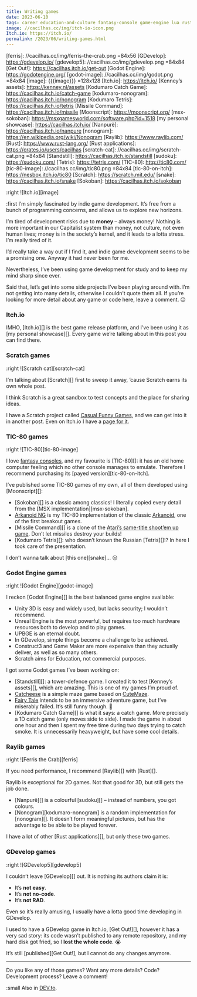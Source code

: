 ```yaml
---
title: Writing games
date: 2023-06-10
tags: career education-and-culture fantasy-console game-engine lua rust scratch
image: //cacilhas.cc/img/itch-io-icon.png
Itch.io: https://itch.io/
permalink: /2023/06/writing-games.html
---
```

[Arkanoid]: https://spectrumcomputing.co.uk/entry/0000255
[Arkanoid NG]: https://cacilhas.itch.io/arkanoid-ng
[atari-missile-command]: https://www.arcade-history.com/?page=detail&id=1644
[Casual Funny Games]: https://scratch.mit.edu/studios/30951170
[casual-on-itch]: https://cacilhas.itch.io/casual-funny-games
[Catcheese]: https://cacilhas.itch.io/catcheese
[CuteMaze]: https://gottcode.org/cutemaze/
[fantasy consoles]: https://en.wikipedia.org/wiki/Fantasy_video_game_console
[Fairy Tale]: https://cacilhas.itch.io/fairy-tale
[ferris]: //cacilhas.cc/img/ferris-the-crab.png =84x56
[GDevelop]: https://gdevelop.io/
[gdevelop5]: //cacilhas.cc/img/gdevelop.png =84x84
[Get Out!]: https://cacilhas.itch.io/get-out
[Godot Engine]: https://godotengine.org/
[godot-image]: //cacilhas.cc/img/godot.png =84x84
[image]: {{{image}}} =128x128
[Itch.io]: https://itch.io/
[Kenney’s assets]: https://kenney.nl/assets
[Kodumaro Catch Game]: https://cacilhas.itch.io/catch-game
[kodumaro-nonogram]: https://cacilhas.itch.io/nonogram
[Kodumaro Tetris]: https://cacilhas.itch.io/tetris
[Missile Command]: https://cacilhas.itch.io/missile
[Moonscript]: https://moonscript.org/
[msx-sokoban]: https://msxgamesworld.com/software.php?id=1518
[my personal showcase]: https://cacilhas.itch.io/
[Nanpurë]: https://cacilhas.itch.io/nanpure
[nonogram]: https://en.wikipedia.org/wiki/Nonogram
[Raylib]: https://www.raylib.com/
[Rust]: https://www.rust-lang.org/
[Rust applications]: https://crates.io/users/cacilhas
[scratch-cat]: //cacilhas.cc/img/scratch-cat.png =84x84
[Standstill]: https://cacilhas.itch.io/standstill
[sudoku]: https://sudoku.com/
[Tetris]: https://tetris.com/
[TIC-80]: http://tic80.com/
[tic-80-image]: //cacilhas.cc/img/tic80.png =84x84
[tic-80-on-itch]: https://nesbox.itch.io/tic80
[Scratch]: https://scratch.mit.edu/
[snake]: https://cacilhas.itch.io/snake
[Sokoban]: https://cacilhas.itch.io/sokoban

:right ![Itch.io][image]

:first I’m simply fascinated by indie game development. It’s free from a bunch
of programming concerns, and allows us to explore new horizons.

I’m tired of development risks due to **money** – always money! Nothing is more
important in our Capitalist system than money, not culture, not even human
lives; money is in the society’s kernel, and it leads to a lotta stress. I’m
really tired of it.

I’d really take a way out if I find it, and indie game development seems to be
a promising one. Anyway it had never been for me.

Nevertheless, I’ve been using game development for study and to keep my mind
sharp since ever.

Said that, let’s get into some side projects I’ve been playing around with. I’m
not getting into many details, otherwise I couldn’t quote them all. If you’re
looking for more detail about any game or code here, leave a comment. 😉


### Itch.io

IMHO, [Itch.io][] is the best game release platform, and I’ve been using it as
[my personal showcase][]. Every game we’re talking about in this post you can
find there.


### Scratch games

:right ![Scratch cat][scratch-cat]

I’m talking about [Scratch][] first to sweep it away, ’cause Scratch earns its
own whole post.

I think Scratch is a great sandbox to test concepts and the place for sharing
ideas.

I have a Scratch project called [Casual Funny Games][], and we can get into it
in another post. Even on Itch.io I have a [page for it][casual-on-itch].


### TIC-80 games

:right ![TIC-80][tic-80-image]

I love [fantasy consoles][], and my favourite is [TIC-80][]: it has an old home
computer feeling which no other console manages to emulate. Therefore I
recommend purchasing its [payed version][tic-80-on-itch].

I’ve published some TIC-80 games of my own, all of them developed using
[Moonscript][]:

- [Sokoban][] is a classic among classics! I literally copied every detail from
  the [MSX implementation][msx-sokoban].
- [Arkanoid NG][] is my TIC-80 implementation of the classic [Arkanoid][], one
  of the first breakout games.
- [Missile Command][] is a clone of the
  [Atari’s same-title shoot’em up game][atari-missile-command]. Don’t let
  missiles destroy your builds!
- [Kodumaro Tetris][]: who doesn’t known the Russian [Tetris][]!? In here I took
  care of the presentation.

I don’t wanna talk about [this one][snake]… 😒


### Godot Engine games

:right ![Godot Engine][godot-image]

I reckon [Godot Engine][] is the best balanced game engine available:

- Unity 3D is easy and widely used, but lacks security; I wouldn’t recommend.
- Unreal Engine is the most powerful, but requires too much hardware resources
  both to develop and to play games.
- UPBGE is an eternal doubt.
- In GDevelop, simple things become a challenge to be achieved.
- Construct3 and Game Maker are more expensive than they actually deliver, as
  well as so many others.
- Scratch aims for Education, not commercial purposes.

I got some Godot games I’ve been working on:

- [Standstill][]: a tower-defence game. I created it to test
  [Kenney’s assets][], which are amazing. This is one of my games I’m proud of.
- [Catcheese][] is a simple maze game based on [CuteMaze][].
- [Fairy Tale][] intends to be an immersive adventure game, but I’ve miserably
  failed. It’s still funny though. 😬
- [Kodumaro Catch Game][] is what it says: a catch game. More precisely a 1D
  catch game (only moves side to side). I made the game in about one hour and
  then I spent my free time during two days trying to catch smoke. It is
  unnecessarily heavyweight, but have some cool details.


### Raylib games

:right ![Ferris the Crab][ferris]

If you need performance, I recommend [Raylib][] with [Rust][].

Raylib is exceptional for 2D games. Not that good for 3D, but still gets the job
done.

- [Nanpurë][] is a colourful [sudoku][] – instead of numbers, you got colours.
- [Nonogram][kodumaro-nonogram] is a random implementation for [nonogram][]. It
  doesn’t form meaningful pictures, but has the advantage to be able to be
  played forever.

I have a lot of other [Rust applications][], but only these two games.


### GDevelop games

:right ![GDevelop5][gdevelop5]

I couldn’t leave [GDevelop][] out. It is nothing its authors claim it is:

- It’s **not easy**.
- It’s **not no-code**.
- It’s **not RAD**.

Even so it’s really amusing, I usually have a lotta good time developing in
GDevelop.

I used to have a GDevelop game in Itch.io, [Get Out!][], however it has a very
sad story: its code wasn’t published to any remote repository, and my hard disk
got fried, so I **lost the whole code**. 😭

It’s still [published][Get Out!], but I cannot do any changes anymore.


-----

Do you like any of those games? Want any more details? Code? Development
process? Leave a comment!

:small Also in <a href="https://dev.to/cacilhas/writing-games-5clg">DEV.to</a>.
